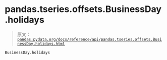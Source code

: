 # pandas.tseries.offsets.BusinessDay.holidays

> 原文：[`pandas.pydata.org/docs/reference/api/pandas.tseries.offsets.BusinessDay.holidays.html`](https://pandas.pydata.org/docs/reference/api/pandas.tseries.offsets.BusinessDay.holidays.html)

```py
BusinessDay.holidays
```
